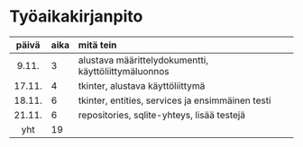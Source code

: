 # Työaikakirjanpito

| päivä | aika | mitä tein  |
| :----:|:-----| :-----|
| 9.11. | 3    | alustava määrittelydokumentti, käyttöliittymäluonnos |
| 17.11. | 4   | tkinter, alustava käyttöliittymä |
| 18.11. | 6   | tkinter, entities, services ja ensimmäinen testi |
| 21.11. | 6   | repositories, sqlite-yhteys, lisää testejä |
| yht | 19 | |
